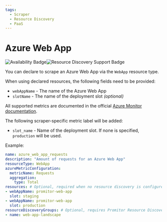 ```yaml
---
tags:
  - Scraper
  - Resource Discovery
  - PaaS
---
```


# Azure Web App

![Availability Badge](https://img.shields.io/badge/Available%20Starting-v1.2-green.svg)![Resource Discovery Support Badge](https://img.shields.io/badge/Support%20for%20Resource%20Discovery-Yes-green.svg)

You can declare to scrape an Azure Web App via the `WebApp` resource
type.

When using declared resources, the following fields need to be provided:

- `webAppName` - The name of the Azure Web App
- `slotName` - The name of the deployment slot *(optional)*

All supported metrics are documented in the official [Azure Monitor documentation](https://docs.microsoft.com/en-us/azure/azure-monitor/platform/metrics-supported#microsoftwebsites-excluding-functions).

The following scraper-specific metric label will be added:

- `slot_name` - Name of the deployment slot. If none is specified, `production` will be used.

Example:

```yaml
name: azure_web_app_requests
description: "Amount of requests for an Azure Web App"
resourceType: WebApp
azureMetricConfiguration:
  metricName: Requests
  aggregation:
    type: Total
resources: # Optional, required when no resource discovery is configured
- webAppName: promitor-web-app
  slot: staging
- webAppName: promitor-web-app
  slot: production
resourceDiscoveryGroups: # Optional, requires Promitor Resource Discovery agent (https://promitor.io/concepts/how-it-works#using-resource-discovery)
- name: web-app-landscape
```
